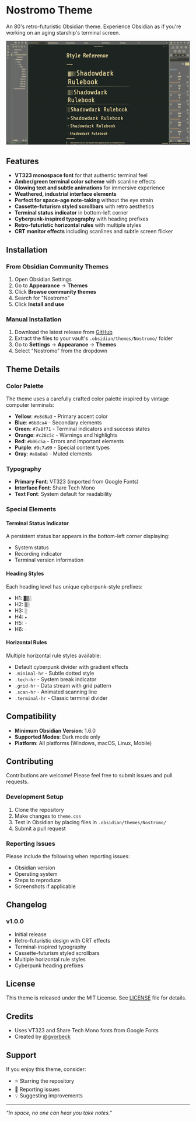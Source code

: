 # Nostromo Theme

An 80's retro-futuristic Obsidian theme. Experience Obsidian as if you're working on an aging starship's terminal screen.

![Nostromo Theme Screenshot](assets/screenshot.png)

## Features

- **VT323 monospace font** for that authentic terminal feel
- **Amber/green terminal color scheme** with scanline effects
- **Glowing text and subtle animations** for immersive experience
- **Weathered, industrial interface elements**
- **Perfect for space-age note-taking** without the eye strain
- **Cassette-futurism styled scrollbars** with retro aesthetics
- **Terminal status indicator** in bottom-left corner
- **Cyberpunk-inspired typography** with heading prefixes
- **Retro-futuristic horizontal rules** with multiple styles
- **CRT monitor effects** including scanlines and subtle screen flicker

## Installation

### From Obsidian Community Themes

1. Open Obsidian Settings
2. Go to **Appearance** → **Themes**
3. Click **Browse community themes**
4. Search for "Nostromo"
5. Click **Install and use**

### Manual Installation

1. Download the latest release from [GitHub](https://github.com/gvorbeck/obsidian-retro-futuristic-theme)
2. Extract the files to your vault's `.obsidian/themes/Nostromo/` folder
3. Go to **Settings** → **Appearance** → **Themes**
4. Select "Nostromo" from the dropdown

## Theme Details

### Color Palette

The theme uses a carefully crafted color palette inspired by vintage computer terminals:

- **Yellow**: `#e8d8a3` - Primary accent color
- **Blue**: `#6b8ca4` - Secondary elements
- **Green**: `#7a8f71` - Terminal indicators and success states
- **Orange**: `#c28c5c` - Warnings and highlights
- **Red**: `#b06c5a` - Errors and important elements
- **Purple**: `#9c7a99` - Special content types
- **Gray**: `#a8a8a8` - Muted elements

### Typography

- **Primary Font**: VT323 (imported from Google Fonts)
- **Interface Font**: Share Tech Mono
- **Text Font**: System default for readability

### Special Elements

#### Terminal Status Indicator

A persistent status bar appears in the bottom-left corner displaying:

- System status
- Recording indicator
- Terminal version information

#### Heading Styles

Each heading level has unique cyberpunk-style prefixes:

- H1: `▓▒░`
- H2: `▒░`
- H3: `░`
- H4: `▸`
- H5: `◦`
- H6: `·`

#### Horizontal Rules

Multiple horizontal rule styles available:

- Default cyberpunk divider with gradient effects
- `.minimal-hr` - Subtle dotted style
- `.tech-hr` - System break indicator
- `.grid-hr` - Data stream with grid pattern
- `.scan-hr` - Animated scanning line
- `.terminal-hr` - Classic terminal divider

## Compatibility

- **Minimum Obsidian Version**: 1.6.0
- **Supported Modes**: Dark mode only
- **Platform**: All platforms (Windows, macOS, Linux, Mobile)

## Contributing

Contributions are welcome! Please feel free to submit issues and pull requests.

### Development Setup

1. Clone the repository
2. Make changes to `theme.css`
3. Test in Obsidian by placing files in `.obsidian/themes/Nostromo/`
4. Submit a pull request

### Reporting Issues

Please include the following when reporting issues:

- Obsidian version
- Operating system
- Steps to reproduce
- Screenshots if applicable

## Changelog

### v1.0.0

- Initial release
- Retro-futuristic design with CRT effects
- Terminal-inspired typography
- Cassette-futurism styled scrollbars
- Multiple horizontal rule styles
- Cyberpunk heading prefixes

## License

This theme is released under the MIT License. See [LICENSE](LICENSE) file for details.

## Credits

- Uses VT323 and Share Tech Mono fonts from Google Fonts
- Created by [@gvorbeck](https://github.com/gvorbeck)

## Support

If you enjoy this theme, consider:

- ⭐ Starring the repository
- 🐛 Reporting issues
- 💡 Suggesting improvements

---

_"In space, no one can hear you take notes."_
